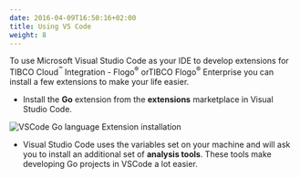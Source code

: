 ```yaml
---
date: 2016-04-09T16:50:16+02:00
title: Using VS Code
weight: 8
---
```


To use Microsoft Visual Studio Code as your IDE to develop extensions for TIBCO Cloud<sup>&trade;</sup> Integration - Flogo<sup>&reg;</sup> orTIBCO Flogo<sup>&reg;</sup> Enterprise you can install a few extensions to make your life easier.

* Install the **Go** extension from the **extensions** marketplace in Visual Studio Code.

![VSCode Go language Extension installation](../../images/goextension-vscode-install.png)

* Visual Studio Code uses the variables set on your machine and will ask you to install an additional set of **analysis tools**. These tools make developing Go projects in VSCode a lot easier.
